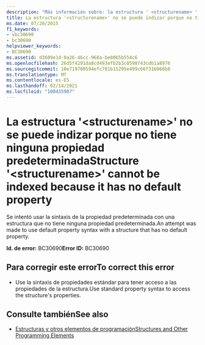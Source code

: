 ```yaml
---
description: "Más información sobre: la estructura ' <structurename> ' no se puede indizar porque no tiene ninguna propiedad predeterminada"
title: La estructura '<structurename>' no se puede indizar porque no tiene ninguna propiedad predeterminada
ms.date: 07/20/2015
f1_keywords:
- vbc30690
- bc30690
helpviewer_keywords:
- BC30690
ms.assetid: d3609e1d-0a26-46cc-968a-be8065b554c6
ms.openlocfilehash: 26d5f4291da8cd493efb2b3c0598f43cdb1a8976
ms.sourcegitcommit: 10e719780594efc781b15295e499c66f316068b8
ms.translationtype: MT
ms.contentlocale: es-ES
ms.lasthandoff: 02/14/2021
ms.locfileid: "100435907"
---
```

# <a name="structure-structurename-cannot-be-indexed-because-it-has-no-default-property"></a><span data-ttu-id="e3a7b-103">La estructura '\<structurename>' no se puede indizar porque no tiene ninguna propiedad predeterminada</span><span class="sxs-lookup"><span data-stu-id="e3a7b-103">Structure '\<structurename>' cannot be indexed because it has no default property</span></span>

<span data-ttu-id="e3a7b-104">Se intentó usar la sintaxis de la propiedad predeterminada con una estructura que no tiene ninguna propiedad predeterminada.</span><span class="sxs-lookup"><span data-stu-id="e3a7b-104">An attempt was made to use default property syntax with a structure that has no default property.</span></span>  
  
 <span data-ttu-id="e3a7b-105">**Id. de error:** BC30690</span><span class="sxs-lookup"><span data-stu-id="e3a7b-105">**Error ID:** BC30690</span></span>  
  
## <a name="to-correct-this-error"></a><span data-ttu-id="e3a7b-106">Para corregir este error</span><span class="sxs-lookup"><span data-stu-id="e3a7b-106">To correct this error</span></span>  
  
- <span data-ttu-id="e3a7b-107">Use la sintaxis de propiedades estándar para tener acceso a las propiedades de la estructura.</span><span class="sxs-lookup"><span data-stu-id="e3a7b-107">Use standard property syntax to access the structure's properties.</span></span>  
  
## <a name="see-also"></a><span data-ttu-id="e3a7b-108">Consulte también</span><span class="sxs-lookup"><span data-stu-id="e3a7b-108">See also</span></span>

- [<span data-ttu-id="e3a7b-109">Estructuras y otros elementos de programación</span><span class="sxs-lookup"><span data-stu-id="e3a7b-109">Structures and Other Programming Elements</span></span>](../programming-guide/language-features/data-types/structures-and-other-programming-elements.md)
